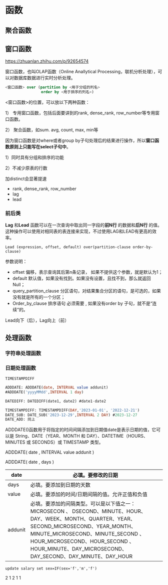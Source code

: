 # 函数



## 聚合函数





## 窗口函数

https://zhuanlan.zhihu.com/p/92654574

窗口函数，也叫OLAP函数（Online Anallytical Processing，联机分析处理），可以对数据库数据进行实时分析处理。

```sql
<窗口函数> over (partition by <用于分组的列名>
                order by <用于排序的列名>)
```



<窗口函数>的位置，可以放以下两种函数：

1） 专用窗口函数，包括后面要讲到的rank, dense_rank, row_number等专用窗口函数。

2） 聚合函数，如sum. avg, count, max, min等

因为窗口函数是对where或者group by子句处理后的结果进行操作，所以**窗口函数原则上只能写在select子句中**。



1）同时具有分组和排序的功能

2）不减少原表的行数



加distinct会显著提速



- rank, dense_rank, row_number
- lag
- lead



### 前后类

**Lag** 和**Lead** 函数可以在一次查询中取出同一字段的**前N行** 的数据和**后N行** 的值。这种操作可以使用对相同表的表连接来实现，不过使用LAG和LEAD有更高的效率。

`Lead (expression, offset, default) over(partition-clause order-by-clause)`

参数说明： 

- offset 偏移，表示查询其后第n条记录， 如果不提供这个参数，就是默认为1；
- default 默认值，如果没有找到。如果没有设置，且找不到，那么就返回Null； 
- query_partition_clause  分区语句，对结果集合分区的语句，是可选的，如果没有就是所有的一个分区；
- Order_by_clause 排序语句 必须需要 , 如果没有order by 子句，就不是“连续”的。

Lead向下（后），Lag向上（前）



## 处理函数

### 字符串处理函数





### 日期处理函数

`TIMESTAMPDIFF`

```sql
ADDDATE: ADDDATE(date, INTERVAL value addunit) 
#ADDDATE('yyyyMMdd',INTERVAL 1 day)

DATEDIFF: DATEDIFF(date1, date2) #date1-date2

TIMESTAMPDIFF: TIMESTAMPDIFF(DAY,'2023-01-01', '2022-12-21')
DATE_SUB: DATE_SUB('2023-12-29',INTERVAL 2 DAY) #2023-12-27
DATE_ADD: 同上
```



ADDDATE()函数用于将指定的时间间隔添加到日期值date是表示日期的值，它可以是 String、DATE（YEAR、MONTH 和 DAY）、DATETIME（HOURS、MINUTES 或 SECONDS）或 TIMESTAMP 类型。

ADDDATE( date , INTERVAL value addunit )

ADDDATE( date , days )

| date    | 必填。要修改的日期                                           |
| ------- | ------------------------------------------------------------ |
| days    | 必填。要添加到日期的天数                                     |
| value   | 必填。要添加的时间/日期间隔的值。允许正值和负值              |
| addunit | 必填。要添加的间隔类型。可以是以下值之一：MICROSECON 、 DSECOND、MINUTE、HOUR、DAY、WEEK、MONTH、QUARTER、YEAR、 SECOND_MICROSECOND、YEAR_MONTH、MINUTE_MICROSECOND、MINUTE_SECOND 、HOUR_MICROSECOND、HOUR_SECOND 、HOUR_MINUTE、DAY_MICROSECOND、DAY_SECOND、DAY_MINUTE、DAY_HOUR |



`update salary set sex=IF(sex='f','m','f')`



2 1 2 1 1